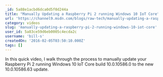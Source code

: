 ```yaml
---
_id: 5a88e1acbd6dca0d5f0d244a
title: "Manually Updating a Raspberry Pi 2 running Windows 10 IoT Core"
url: 'https://channel9.msdn.com/blogs/raw-tech/manually-updating-a-raspberry-pi-2-running-windows-10-iot-core-to-the-1001058663-update'
category: videos
slug: 'manually-updating-a-raspberry-pi-2-running-windows-10-iot-core'
user_id: 5a83ce59d6eb0005c4ecda2c
username: 'bill-s'
createdOn: '2016-02-05T03:50:10.000Z'
tags: []
---
```


In this quick video, I walk through the process to manually update your Raspberry Pi 2 running Windows 10 IoT Core build 10.0.10586.0 to the new 10.0.10586.63 update. 
